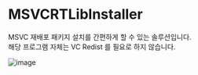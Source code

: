 # MSVCRTLibInstaller

MSVC 재배포 패키지 설치를 간편하게 할 수 있는 솔루션입니다.    
해당 프로그램 자체는 VC Redist 를 필요로 하지 않습니다.

![image](https://github.com/kjm99d/MSVCRTLibInstaller/assets/60437280/72d56948-6fc3-4ae9-8dd3-b52496b7cd35)
